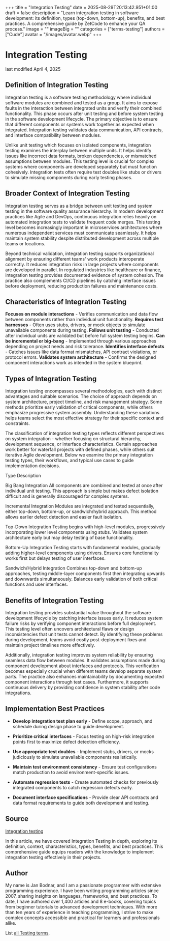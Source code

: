 +++
title = "Integration Testing"
date = 2025-08-29T20:13:42.951+01:00
draft = false
description = "Learn integration testing in software development: its definition, types (top-down, bottom-up), benefits, and best practices. A comprehensive guide by ZetCode to enhance your QA process."
image = ""
imageBig = ""
categories = ["terms-testing"]
authors = ["Cude"]
avatar = "/images/avatar.webp"
+++

# Integration Testing

last modified April 4, 2025

## Definition of Integration Testing

Integration testing is a software testing methodology where individual software
modules are combined and tested as a group. It aims to expose faults in the
interaction between integrated units and verify their combined functionality.
This phase occurs after unit testing and before system testing in the software
development lifecycle. The primary objective is to ensure that different
components or systems work together as expected when integrated. Integration
testing validates data communication, API contracts, and interface
compatibility between modules.

Unlike unit testing which focuses on isolated components, integration testing
examines the interplay between multiple units. It helps identify issues like
incorrect data formats, broken dependencies, or mismatched assumptions between
modules. This testing level is crucial for complex systems where components are
developed separately but must function cohesively. Integration tests often
require test doubles like stubs or drivers to simulate missing components during
early testing phases.

## Broader Context of Integration Testing

Integration testing serves as a bridge between unit testing and system testing
in the software quality assurance hierarchy. In modern development practices
like Agile and DevOps, continuous integration relies heavily on automated
integration tests to validate frequent code merges. This testing level becomes
increasingly important in microservices architectures where numerous independent
services must communicate seamlessly. It helps maintain system stability despite
distributed development across multiple teams or locations.

Beyond technical validation, integration testing supports organizational
alignment by ensuring different teams' work products interoperate correctly. It
reduces integration risks in large projects where components are developed in
parallel. In regulated industries like healthcare or finance, integration
testing provides documented evidence of system cohesion. The practice also
complements CI/CD pipelines by catching interface issues before deployment,
reducing production failures and maintenance costs.

## Characteristics of Integration Testing

**Focuses on module interactions** - Verifies communication and
data flow between components rather than individual unit functionality.
**Requires test harnesses** - Often uses stubs, drivers, or
mock objects to simulate unavailable components during testing.
**Follows unit testing** - Conducted after individual units are
validated but before full system testing begins.
**Can be incremental or big-bang** - Implemented through
various approaches depending on project needs and risk tolerance.
**Identifies interface defects** - Catches issues like data
format mismatches, API contract violations, or protocol errors.
**Validates system architecture** - Confirms the designed
component interactions work as intended in the system blueprint.

## Types of Integration Testing

Integration testing encompasses several methodologies, each with distinct
advantages and suitable scenarios. The choice of approach depends on system
architecture, project timeline, and risk management strategy. Some methods
prioritize early validation of critical components, while others emphasize
progressive system assembly. Understanding these variations helps teams select
the most effective strategy for their specific context and constraints.

The classification of integration testing types reflects different perspectives
on system integration - whether focusing on structural hierarchy, development
sequence, or interface characteristics. Certain approaches work better for
waterfall projects with defined phases, while others suit iterative Agile
development. Below we examine the primary integration testing types, their
workflows, and typical use cases to guide implementation decisions.

Type
Description

Big Bang Integration
All components are combined and tested at once after individual unit testing.
This approach is simple but makes defect isolation difficult and is generally
discouraged for complex systems.

Incremental Integration
Modules are integrated and tested sequentially, either top-down, bottom-up,
or sandwich/hybrid approach. This method allows earlier defect detection and
easier fault isolation.

Top-Down Integration
Testing begins with high-level modules, progressively incorporating lower
level components using stubs. Validates system architecture early but may delay
testing of base functionality.

Bottom-Up Integration
Testing starts with fundamental modules, gradually adding higher-level
components using drivers. Ensures core functionality works first but delays
testing of user interfaces.

Sandwich/Hybrid Integration
Combines top-down and bottom-up approaches, testing middle-layer components
first then integrating upwards and downwards simultaneously. Balances early
validation of both critical functions and user interfaces.

## Benefits of Integration Testing

Integration testing provides substantial value throughout the software
development lifecycle by catching interface issues early. It reduces system
failure risks by verifying component interactions before full deployment. This
testing level often uncovers architectural flaws or design inconsistencies that
unit tests cannot detect. By identifying these problems during development,
teams avoid costly post-deployment fixes and maintain project timelines more
effectively.

Additionally, integration testing improves system reliability by ensuring
seamless data flow between modules. It validates assumptions made during
component development about interfaces and protocols. This verification becomes
especially crucial when different teams develop separate system parts. The
practice also enhances maintainability by documenting expected component
interactions through test cases. Furthermore, it supports continuous delivery by
providing confidence in system stability after code integrations.

## Implementation Best Practices

- **Develop integration test plan early** - Define scope, approach, and schedule during design phase to guide development.

- **Prioritize critical interfaces** - Focus testing on high-risk integration points first to maximize defect detection efficiency.

- **Use appropriate test doubles** - Implement stubs, drivers, or mocks judiciously to simulate unavailable components realistically.

- **Maintain test environment consistency** - Ensure test configurations match production to avoid environment-specific issues.

- **Automate regression tests** - Create automated checks for previously integrated components to catch regression defects early.

- **Document interface specifications** - Provide clear API contracts and data format requirements to guide both development and testing.

## Source

[Integration testing](https://en.wikipedia.org/wiki/Integration_testing)

In this article, we have covered Integration Testing in depth, exploring its
definition, context, characteristics, types, benefits, and best practices. This
comprehensive guide equips readers with the knowledge to implement integration
testing effectively in their projects.

## Author

My name is Jan Bodnar, and I am a passionate programmer with extensive
programming experience. I have been writing programming articles since 2007,
sharing insights on languages, frameworks, and best practices. To date, I have
authored over 1,400 articles and 8 e-books, covering topics from beginner
tutorials to advanced development techniques. With more than ten years of
experience in teaching programming, I strive to make complex concepts accessible
and practical for learners and professionals alike.

List [all Testing terms](/all/#terms-test).